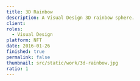 ```yaml
---
title: 3D Rainbow
description: A Visual Design 3D rainbow sphere.
client:
roles:
  - Visual Design
platform: NFT
date: 2016-01-26
finished: true
permalink: false
thumbnail: src/static/work/3d-rainbow.jpg
ratio: 1
---
```

